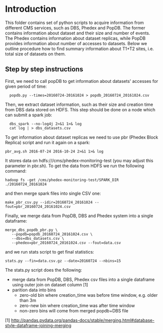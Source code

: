 # Introduction
This folder contains set of python scripts to acquire information
from different CMS services, such as DBS, Phedex and PopDB.
The former contains information about dataset and their size and number of
events. The Phedex contains information about dataset replicas, while
PopDB provides information about number of accesses to datasets.
Below we outline procedure how to find summary information about
T1+T2 sites, i.e. total size of datasets on them.

## Step by step instructions

First, we need to call popDB to get information about datasets' accesses
for given period of time:

```
  popdb.py --times=20160724-20161024 > popdb_20160724_20161024.csv
```

Then, we extract dataset information, such as their size and creation
time from DBS data stored on HDFS. This step should be done on a node
which can submit a spark job:

```
  dbs_spark --no-log4j 2>&1 1>& log
  cat log | > dbs_datasets.csv
```

To get information about dataset replicas we need to use pbr
(Phedex Block Replica) script and run it again on a spark:

```
pbr_avg.sh 2016-07-24 2016-10-24 2>&1 1>& log
```

It stores data on hdfs:///cms/phedex-monitoring-test (you
may adjust this parameter in pbr.sh). To get the data from HDFS we run
the following command:

```
hadoop fs -get /cms/phedex-monitoring-test/SPARK_DIR ./20160724_20161024
```

and then merge spark files into single CSV one:

```
make_pbr_csv.py --idir=20160724_20161024 --fout=pbr_20160724_20161024.csv
```

Finally, we merge data from PopDB, DBS and Phedex system into a single
dataframe:

```
merge_dbs_popdb_pbr.py \
   --popdb=popdb_20160724_20161024.csv \
   --dbs=dbs_datasets.csv \
   --phedex=pbr_20160724_20161024.csv --fout=data.csv
```

and we run stats script to get final statistics:

```
stats.py --fin=data.csv.gz --date=20160724 --nbins=15
```

The stats.py script does the following:

- merge data from PopDB, DBS, Phedex csv files into a single dataframe
  using outer join on dataset column [1]
- parition data into bins
  - zero-old bin where creation_time was before time window, e.g. older than 3m
  - zero-new bin where creation_time was after time window
  - non-zero bins will come from merged popdb+DBS file

[1] http://pandas.pydata.org/pandas-docs/stable/merging.html#database-style-dataframe-joining-merging
